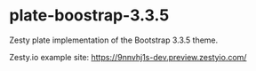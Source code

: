 # plate-boostrap-3.3.5
Zesty plate implementation of the Bootstrap 3.3.5 theme.

Zesty.io example site: https://9nnvhj1s-dev.preview.zestyio.com/
